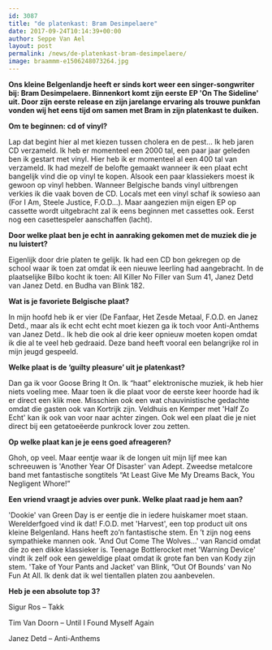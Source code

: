 ```yaml
---
id: 3087
title: "de platenkast: Bram Desimpelaere"
date: 2017-09-24T10:14:39+00:00
author: Seppe Van Ael
layout: post
permalink: /news/de-platenkast-bram-desimpelaere/
image: braammm-e1506248073264.jpg
---
```

**Ons kleine Belgenlandje heeft er sinds kort weer een singer-songwriter bij: Bram Desimpelaere. Binnenkort komt zijn eerste EP 'On The Sideline' uit. Door zijn eerste release en zijn jarelange ervaring als trouwe punkfan vonden wij het eens tijd om samen met Bram in zijn platenkast te duiken.**

**Om te beginnen: cd of vinyl?**

Lap dat begint hier al met kiezen tussen cholera en de pest… Ik heb jaren CD verzameld. Ik heb er momenteel een 2000 tal, een paar jaar geleden ben ik gestart met vinyl. Hier heb ik er momenteel al een 400 tal van verzameld. Ik had mezelf de belofte gemaakt wanneer ik een plaat echt bangelijk vind die op vinyl te kopen. Alsook een paar klassiekers moest ik gewoon op vinyl hebben. Wanneer Belgische bands vinyl uitbrengen verkies ik die vaak boven de CD. Locals met een vinyl schaf ik sowieso aan (For I Am, Steele Justice, F.O.D…). Maar aangezien mijn eigen EP op cassette wordt uitgebracht zal ik eens beginnen met cassettes ook. Eerst nog een casettespeler aanschaffen (lacht).

**Door welke plaat ben je echt in aanraking gekomen met de muziek die je nu luistert?**

Eigenlijk door drie platen te gelijk. Ik had een CD bon gekregen op de school waar ik toen zat omdat ik een nieuwe leerling had aangebracht. In de plaatselijke Bilbo kocht ik toen: All Killer No Filler van Sum 41, Janez Detd van Janez Detd. en Budha van Blink 182.

**Wat is je favoriete Belgische plaat?**

In mijn hoofd heb ik er vier (De Fanfaar, Het Zesde Metaal, F.O.D. en Janez Detd., maar als ik echt echt echt moet kiezen ga ik toch voor Anti-Anthems van Janez Detd.. Ik heb die ook al drie keer opnieuw moeten kopen omdat ik die al te veel heb gedraaid. Deze band heeft vooral een belangrijke rol in mijn jeugd gespeeld.

**Welke plaat is de ‘guilty pleasure’ uit je platenkast?**

Dan ga ik voor Goose Bring It On. Ik “haat” elektronische muziek, ik heb hier niets voeling mee. Maar toen ik die plaat voor de eerste keer hoorde had ik er direct een klik mee. Misschien ook een wat chauvinistische gedachte omdat die gasten ook van Kortrijk zijn. Veldhuis en Kemper met 'Half Zo Echt' kan ik ook van voor naar achter zingen. Ook wel een plaat die je niet direct bij een getatoeëerde punkrock lover zou zetten.

**Op welke plaat kan je je eens goed afreageren?**

Ghoh, op veel. Maar eentje waar ik de longen uit mijn lijf mee kan schreeuwen is 'Another Year Of Disaster' van Adept. Zweedse metalcore band met fantastische songtitels &#8220;At Least Give Me My Dreams Back, You Negligent Whore!&#8221;

**Een vriend vraagt je advies over punk. Welke plaat raad je hem aan?**

'Dookie' van Green Day is er eentje die in iedere huiskamer moet staan. Werelderfgoed vind ik dat! F.O.D. met 'Harvest', een top product uit ons kleine Belgenland. Hans heeft zo’n fantastische stem. En ’t zijn nog eens sympathieke mannen ook. 'And Out Come The Wolves&#8230;' van Rancid omdat die zo een dikke klassieker is. Teenage Bottlerocket met 'Warning Device' vindt ik zelf ook een geweldige plaat omdat ik grote fan ben van Kody zijn stem. 'Take of Your Pants and Jacket' van Blink, &#8221;Out Of Bounds' van No Fun At All. Ik denk dat ik wel tientallen platen zou aanbevelen.

**Heb je een absolute top 3?**

Sigur Ros – Takk

Tim Van Doorn – Until I Found Myself Again

Janez Detd – Anti-Anthems